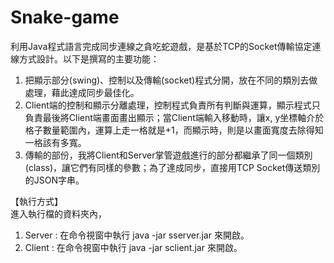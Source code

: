 # Snake-game
利用Java程式語言完成同步連線之貪吃蛇遊戲，是基於TCP的Socket傳輸協定連線方式設計。以下是撰寫的主要功能：  
1.	把顯示部分(swing)、控制以及傳輸(socket)程式分開，放在不同的類別去做處理，藉此達成同步最佳化。  
2.	Client端的控制和顯示分離處理，控制程式負責所有判斷與運算，顯示程式只負責最後將Client端畫面畫出顯示；當Client端輸入移動時，讓x, y坐標軸介於格子數量範圍內，運算上走一格就是+1，而顯示時，則是以畫面寬度去除得知一格該有多寬。  
3.	傳輸的部份，我將Client和Server掌管遊戲進行的部分都繼承了同一個類別(class)，讓它們有同樣的參數；為了達成同步，直接用TCP Socket傳送類別的JSON字串。  
  
【執行方式】  
進入執行檔的資料夾內，  
1. Server : 在命令視窗中執行 java -jar sserver.jar 來開啟。  
2. Client : 在命令視窗中執行 java -jar sclient.jar 來開啟。  
